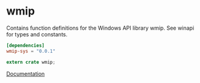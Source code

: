 # wmip #
Contains function definitions for the Windows API library wmip. See winapi for types and constants.

```toml
[dependencies]
wmip-sys = "0.0.1"
```

```rust
extern crate wmip;
```

[Documentation](https://retep998.github.io/doc/wmip/)
